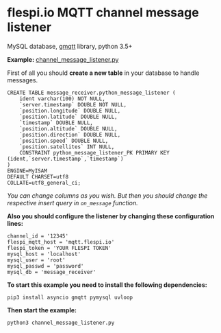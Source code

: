# flespi.io MQTT channel message listener

MySQL database, [gmqtt](https://github.com/wialon/gmqtt) library, python 3.5+

**Example:** [channel_message_listener.py](channel_message_listener.py)

First of all you should **create a new table** in your database to handle messages.

    CREATE TABLE message_receiver.python_message_listener (
        ident varchar(100) NOT NULL,
        `server.timestamp` DOUBLE NOT NULL,
        `position.longitude` DOUBLE NULL,
        `position.latitude` DOUBLE NULL,
        `timestamp` DOUBLE NULL,
        `position.altitude` DOUBLE NULL,
        `position.direction` DOUBLE NULL,
        `position.speed` DOUBLE NULL,
        `position.satellites` INT NULL,
        CONSTRAINT python_message_listener_PK PRIMARY KEY (ident,`server.timestamp`,`timestamp`)
    )
    ENGINE=MyISAM
    DEFAULT CHARSET=utf8
    COLLATE=utf8_general_ci;

*You can change columns as you wish. But then you should change the respective insert query in `on_message` function.*


**Also you should configure the listener by changing these configuration lines:**

    channel_id = '12345'
    flespi_mqtt_host = 'mqtt.flespi.io'
    flespi_token = 'YOUR FLESPI TOKEN'
    mysql_host = 'localhost'
    mysql_user = 'root'
    mysql_passwd = 'password'
    mysql_db = 'message_receiver'

**To start this example you need to install the following dependencies:**

    pip3 install asyncio gmqtt pymysql uvloop

**Then start the example:**

    python3 channel_message_listener.py
